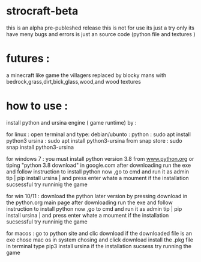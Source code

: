 # strocraft-beta
this is an alpha pre-publeshed release this is not for use its just a try only its have meny bugs and errors is just an source code (python file and textures ) 

# futures :
a minecraft like game 
the villagers replaced by blocky mans
with bedrock,grass,dirt,bick,glass,wood,and wood textures 

 # how to use :
 install python and ursina engine ( game runtime) by :

 for linux :
 open terminal and type:
 debian/ubunto : 
 python : sudo apt install python3
 ursina : sudo apt install python3-ursina
 from snap store  : sudo snap install python3-ursina

 for windows 7 :
 you must install python version 3.8 from www.python.org or tiping "python 3.8 download" in google.com
 after downloading run the exe and follow instruction to install python
 now ,go to cmd and run it as admin
 tip | pip install ursina | and press enter 
 whate a moument
 if the installation sucsessful try runninig the game

 for win 10/11 :
download the python later version by pressing download in the python.org main page
after downloading run the exe and follow instruction to install python
now ,go to cmd and run it as admin
tip | pip install ursina | and press enter 
 whate a moument
  if the installation sucsessful try runninig the game
  
for macos :
go to python site and clic download if the downloaded file is an exe chose mac os in system chosing and click download
install the .pkg file 
in terminal type     pip3 install ursina
if the installation sucsess try running the game

 
